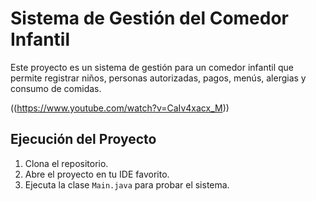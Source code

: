 # Sistema de Gestión del Comedor Infantil

Este proyecto es un sistema de gestión para un comedor infantil que permite registrar niños, personas autorizadas, pagos, menús, alergias y consumo de comidas.

((https://www.youtube.com/watch?v=CaIv4xacx_M))

## Ejecución del Proyecto
1. Clona el repositorio.
2. Abre el proyecto en tu IDE favorito.
3. Ejecuta la clase `Main.java` para probar el sistema.
